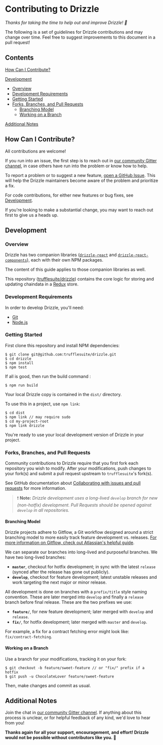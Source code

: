Contributing to Drizzle
=======================

_Thanks for taking the time to help out and improve Drizzle! :tada:_

The following is a set of guidelines for Drizzle contributions and may change over time. Feel free to suggest improvements to this document in a pull request!


Contents
--------

[How Can I Contribute?](#how-can-i-contribute)

[Development](#development)
  - [Overview](#overview)
  - [Development Requirements](#development-requirements)
  - [Getting Started](#getting-started)
  - [Forks, Branches, and Pull Requests](#forks-branches-and-pull-requests)
    - [Branching Model](#branching-model)
    - [Working on a Branch](#working-on-a-branch)

[Additional Notes](#additional-notes)


How Can I Contribute?
---------------------

All contributions are welcome!

If you run into an issue, the first step is to reach out in [our community Gitter channel](https://gitter.im/ConsenSys/truffle), in case others have run into the problem or know how to help.

To report a problem or to suggest a new feature, [open a GitHub Issue](https://github.com/trufflesuite/drizzle/issues/new).  This will help the Drizzle maintainers become aware of the problem and prioritize a fix.

For code contributions, for either new features or bug fixes, see [Development](#development).

If you're looking to make a substantial change, you may want to reach out first to give us a heads up.


Development
-----------

### Overview

Drizzle has two companion libraries ([`drizzle-react`](https://github.com/trufflesuite/drizzle-react) and [`drizzle-react-components`](https://github.com/trufflesuite/drizzle-react-components)), each with their own NPM packages.

The content of this guide applies to those companion libraries as well.

This repository ([trufflesuite/drizzle](https://github.com/trufflesuite/drizzle)) contains the core logic for storing and updating chaindata in a [Redux](https://github.com/reduxjs/redux) store.

### Development Requirements

In order to develop Drizzle, you'll need:

- [Git](https://git-scm.com/)
- [Node.js](https://nodejs.org)

### Getting Started

First clone this repository and install NPM dependencies:

    $ git clone git@github.com:trufflesuite/drizzle.git
    $ cd drizzle
    $ npm install
    $ npm test

If all is good, then run the build command :

    $ npm run build

Your local Drizzle copy is contained in the `dist/` directory.

To use this in a project, use `npm link`:

    $ cd dist
    $ npm link // may require sudo
    $ cd my-project-root
    $ npm link drizzle

You're ready to use your local development version of Drizzle in your project.

### Forks, Branches, and Pull Requests

Community contributions to Drizzle require that you first fork each repository you wish to modify. After your modifications, push changes to your fork(s) and submit a pull request upstream to `trufflesuite`'s fork(s).

See GitHub documentation about [Collaborating with issues and pull requests](https://help.github.com/categories/collaborating-with-issues-and-pull-requests/) for more information.

> :exclamation: **Note:** _Drizzle development uses a long-lived `develop` branch for new (non-hotfix) development. Pull Requests should be opened against `develop` in all repositories._

#### Branching Model

Drizzle projects adhere to Gitflow, a Git workflow designed around a strict branching model to more easily track feature development vs. releases. [For more information on Gitflow, check out Atlassian's helpful guide](https://www.atlassian.com/git/tutorials/comparing-workflows/gitflow-workflow).

We can separate our branches into long-lived and purposeful branches. We have two long-lived branches:

- **`master`**, checkout for hotfix development; in sync with the latest `release` (synced after the release has gone out publicly).
- **`develop`**, checkout for feature development; latest unstable releases and work targeting the next major or minor release.

All development is done on branches with a `prefix/title` style naming convention. These are later merged into `develop` and finally a `release` branch before final release. These are the two prefixes we use:

- **`feature/`**, for new feature development; later merged with `develop` and `release`.
- **`fix/`**, for hotfix development; later merged with `master` and `develop`.

For example, a fix for a contract fetching error might look like: `fix/contract-fetching`.

#### Working on a Branch

Use a branch for your modifications, tracking it on your fork:

    $ git checkout -b feature/sweet-feature // or "fix/" prefix if a hotfix
    $ git push -u ChocolateLover feature/sweet-feature

Then, make changes and commit as usual.


Additional Notes
----------------

Join the chat in [our community Gitter channel](https://gitter.im/ConsenSys/truffle). If anything about this process is unclear, or for helpful feedback of any kind, we'd love to hear from you!

**Thanks again for all your support, encouragement, and effort! Drizzle would not be possible without contributors like you. :bow:**